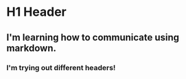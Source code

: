 # H1 Header 
## I'm learning how to communicate using markdown. 
### I'm trying out different headers! 
